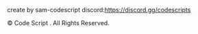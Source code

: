 create by sam-codescript
discord:https://discord.gg/codescripts

© Code Script . All Rights Reserved.
